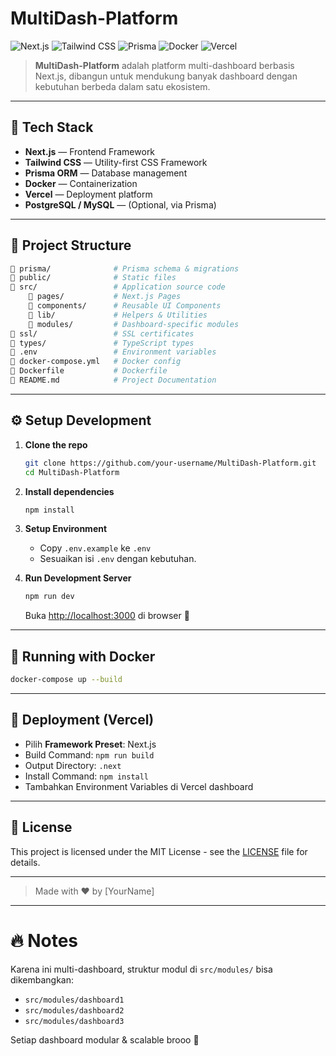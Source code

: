 # MultiDash-Platform

![Next.js](https://img.shields.io/badge/Next.js-000?logo=nextdotjs&logoColor=white)
![Tailwind CSS](https://img.shields.io/badge/TailwindCSS-38B2AC?logo=tailwindcss&logoColor=white)
![Prisma](https://img.shields.io/badge/Prisma-2D3748?logo=prisma&logoColor=white)
![Docker](https://img.shields.io/badge/Docker-2496ED?logo=docker&logoColor=white)
![Vercel](https://img.shields.io/badge/Vercel-000?logo=vercel&logoColor=white)

> **MultiDash-Platform** adalah platform multi-dashboard berbasis Next.js, dibangun untuk mendukung banyak dashboard dengan kebutuhan berbeda dalam satu ekosistem.

---

## 🚀 Tech Stack

- **Next.js** — Frontend Framework
- **Tailwind CSS** — Utility-first CSS Framework
- **Prisma ORM** — Database management
- **Docker** — Containerization
- **Vercel** — Deployment platform
- **PostgreSQL / MySQL** — (Optional, via Prisma)

---

## 📂 Project Structure

```bash
🔺 prisma/              # Prisma schema & migrations
🔺 public/              # Static files
🔺 src/                 # Application source code
    🔺 pages/           # Next.js Pages
    🔺 components/      # Reusable UI Components
    🔺 lib/             # Helpers & Utilities
    🔺 modules/         # Dashboard-specific modules
🔺 ssl/                 # SSL certificates
🔺 types/               # TypeScript types
🔺 .env                 # Environment variables
🔺 docker-compose.yml   # Docker config
🔺 Dockerfile           # Dockerfile
🔺 README.md            # Project Documentation
```

---

## ⚙️ Setup Development

1. **Clone the repo**

   ```bash
   git clone https://github.com/your-username/MultiDash-Platform.git
   cd MultiDash-Platform
   ```

2. **Install dependencies**

   ```bash
   npm install
   ```

3. **Setup Environment**

   - Copy `.env.example` ke `.env`
   - Sesuaikan isi `.env` dengan kebutuhan.

4. **Run Development Server**

   ```bash
   npm run dev
   ```

   Buka [http://localhost:3000](http://localhost:3000) di browser 🚀

---

## 🐳 Running with Docker

```bash
docker-compose up --build
```

---

## 🚀 Deployment (Vercel)

- Pilih **Framework Preset**: Next.js
- Build Command: `npm run build`
- Output Directory: `.next`
- Install Command: `npm install`
- Tambahkan Environment Variables di Vercel dashboard

---

## 📁 License

This project is licensed under the MIT License - see the [LICENSE](LICENSE) file for details.

---

> Made with ❤️ by [YourName]

---

# 🔥 Notes

Karena ini multi-dashboard, struktur modul di `src/modules/` bisa dikembangkan:

- `src/modules/dashboard1`
- `src/modules/dashboard2`
- `src/modules/dashboard3`

Setiap dashboard modular & scalable brooo 🚀
